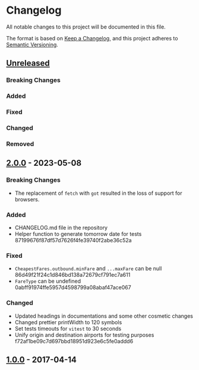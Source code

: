 # Changelog

All notable changes to this project will be documented in this file.

The format is based on [Keep a Changelog](https://keepachangelog.com/en/1.1.0/),
and this project adheres to [Semantic Versioning](https://semver.org/spec/v2.0.0.html).

## [Unreleased]

### Breaking Changes

### Added

### Fixed

### Changed

### Removed


## [2.0.0] - 2023-05-08

### Breaking Changes
- The replacement of `fetch` with `got` resulted in the loss of support for browsers.

### Added
- CHANGELOG.md file in the repository
- Helper function to generate tomorrow date for tests 87199676f87df57d7626f4fe39740f2abe36c52a

### Fixed
- `CheapestFares.outbound.minFare` and `...maxFare` can be null 86d49f21f24c1d846bd138a72679cf791ec7a611
- `FareType` can be undefined 0abff91974ffe5957d4598799a08abaf47ace067

### Changed
- Updated headings in documentations and some other cosmetic changes
- Changed prettier printWidth to 120 symbols
- Set tests timeouts for `vitest` to 30 seconds
- Unify origin and destination airports for testing purposes f72af1be09c7d697bbd18951d923e6c5fe0addd6

## [1.0.0] - 2017-04-14

[unreleased]: https://github.com/2BAD/ryanair/compare/v2.0.0...HEAD
[2.0.0]: https://github.com/2BAD/ryanair/compare/v1.0.0...v2.0.0
[1.0.0]: https://github.com/2BAD/ryanair/releases/tag/v1.0.0
